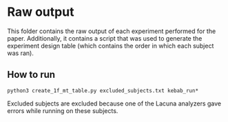 # Raw output

This folder contains the raw output of each experiment performed for the paper. Additionally, it contains a script that was used to generate the experiment design table (which contains the order in which each subject was ran).


## How to run

`python3 create_1f_mt_table.py excluded_subjects.txt kebab_run*`

Excluded subjects are excluded because one of the Lacuna analyzers gave errors while running on these subjects.
